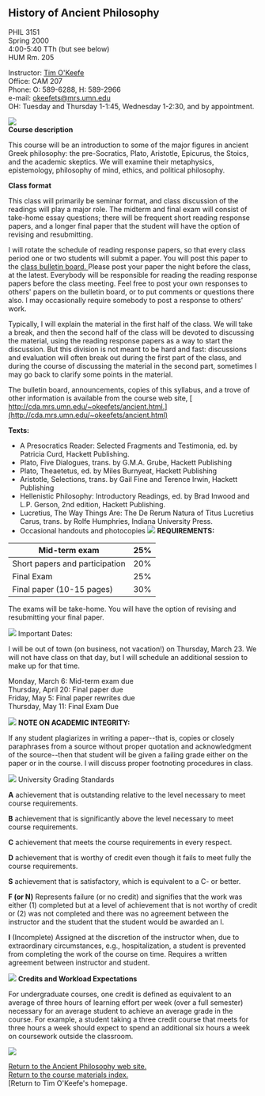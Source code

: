 ##  History of Ancient Philosophy

PHIL 3151  
Spring 2000  
4:00-5:40 TTh (but see below)  
HUM Rm. 205

Instructor: [ Tim O'Keefe ](index.html)  
Office: CAM 207  
Phone: O: 589-6288, H: 589-2966  
e-mail: [ okeefets@mrs.umn.edu](mailto:okeefets@mrs.umn.edu)  
OH: Tuesday and Thursday 1-1:45, Wednesday 1-2:30, and by appointment.

![](blueline.gif)  
**Course description**

This course will be an introduction to some of the major figures in ancient
Greek philosophy: the pre-Socratics, Plato, Aristotle, Epicurus, the Stoics,
and the academic skeptics. We will examine their metaphysics, epistemology,
philosophy of mind, ethics, and political philosophy.

**Class format**

This class will primarily be seminar format, and class discussion of the
readings will play a major role. The midterm and final exam will consist of
take-home essay questions; there will be frequent short reading response
papers, and a longer final paper that the student will have the option of
revising and resubmitting.

I will rotate the schedule of reading response papers, so that every class
period one or two students will submit a paper. You will post this paper to
the [class bulletin board.
](http://www.mrs.umn.edu/academic/phil3151/pushpin/src/bbs.cgi) Please post
your paper the night before the class, at the latest. Everybody will be
responsible for reading the reading response papers before the class meeting.
Feel free to post your own responses to others' papers on the bulletin board,
or to put comments or questions there also. I may occasionally require
somebody to post a response to others' work.

Typically, I will explain the material in the first half of the class. We will
take a break, and then the second half of the class will be devoted to
discussing the material, using the reading response papers as a way to start
the discussion. But this division is not meant to be hard and fast:
discussions and evaluation will often break out during the first part of the
class, and during the course of discussing the material in the second part,
sometimes I may go back to clarify some points in the material.

The bulletin board, announcements, copies of this syllabus, and a trove of
other information is available from the course web site, [
http://cda.mrs.umn.edu/~okeefets/ancient.html.](http://cda.mrs.umn.edu/~okeefets/ancient.html)

**Texts:**

  * A Presocratics Reader: Selected Fragments and Testimonia, ed. by Patricia Curd, Hackett Publishing. 
  * Plato, Five Dialogues, trans. by G.M.A. Grube, Hackett Publishing 
  * Plato, Theaetetus, ed. by Miles Burnyeat, Hackett Publishing 
  * Aristotle, Selections, trans. by Gail Fine and Terence Irwin, Hackett Publishing 
  * Hellenistic Philosophy: Introductory Readings, ed. by Brad Inwood and L.P. Gerson, 2nd edition, Hackett Publishing. 
  * Lucretius, The Way Things Are: The De Rerum Natura of Titus Lucretius Carus, trans. by Rolfe Humphries, Indiana University Press. 
  * Occasional handouts and photocopies 
![](blueline.gif) **REQUIREMENTS:**

Mid-term exam |  25%  
---|---  
Short papers and participation  |  20%  
Final Exam  |  25%  
Final paper (10-15 pages)  |  30%  
  
The exams will be take-home. You will have the option of revising and
resubmitting your final paper.

![](blueline.gif) Important Dates:

I will be out of town (on business, not vacation!) on Thursday, March 23. We
will not have class on that day, but I will schedule an additional session to
make up for that time.

Monday, March 6: Mid-term exam due  
Thursday, April 20: Final paper due  
Friday, May 5: Final paper rewrites due  
Thursday, May 11: Final Exam Due

![](blueline.gif) **NOTE ON ACADEMIC INTEGRITY:**

If any student plagiarizes in writing a paper--that is, copies or closely
paraphrases from a source without proper quotation and acknowledgment of the
source--then that student will be given a failing grade either on the paper or
in the course. I will discuss proper footnoting procedures in class.

![](blueline.gif) University Grading Standards

**A** achievement that is outstanding relative to the level necessary to meet
course requirements.

**B** achievement that is significantly above the level necessary to meet
course requirements.

**C** achievement that meets the course requirements in every respect.

**D** achievement that is worthy of credit even though it fails to meet fully
the course requirements.

**S** achievement that is satisfactory, which is equivalent to a C- or better.

**F (or N)** Represents failure (or no credit) and signifies that the work was
either (1) completed but at a level of achievement that is not worthy of
credit or (2) was not completed and there was no agreement between the
instructor and the student that the student would be awarded an I.

**I** (Incomplete) Assigned at the discretion of the instructor when, due to
extraordinary circumstances, e.g., hospitalization, a student is prevented
from completing the work of the course on time. Requires a written agreement
between instructor and student.

![](blueline.gif) **Credits and Workload Expectations**

For undergraduate courses, one credit is defined as equivalent to an average
of three hours of learning effort per week (over a full semester) necessary
for an average student to achieve an average grade in the course. For example,
a student taking a three credit course that meets for three hours a week
should expect to spend an additional six hours a week on coursework outside
the classroom.

![](blueline.gif)

[Return to the Ancient Philosophy web site.](ancient.html)  
[Return to the course materials index.](course-materials.html)  
[Return to Tim O'Keefe's homepage.  

